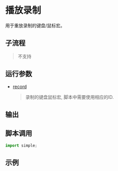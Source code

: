 # 播放录制 
用于重放录制的键盘/鼠标宏。


## 子流程
> 不支持


## 运行参数

* [record](./types/Number.md)
  > 录制的键盘鼠标宏, 脚本中需要使用相应的ID.


## 输出

    


## 脚本调用

```python
import simple;

```

## 示例